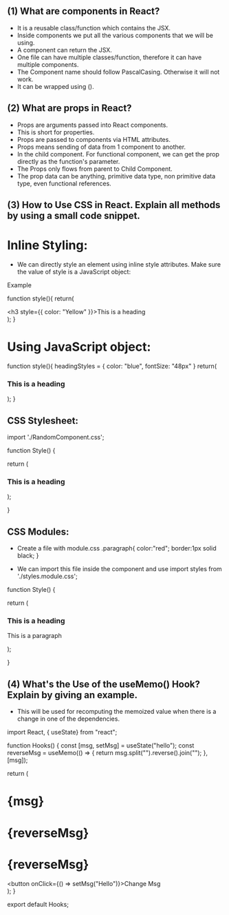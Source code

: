 ##  (1) What are components in React?
- It is a reusable class/function which contains the JSX.
- Inside components we put all the various components that we will be using.
- A component can return the JSX.
- One file can have multiple classes/function, therefore it can have multiple      components.
- The Component name should follow PascalCasing. Otherwise it will not work.
- It can be wrapped using ().


## (2) What are props in React?
- Props are arguments passed into React components.
- This is short for properties.
- Props are passed to components via HTML attributes.
- Props means sending of data from 1 component to another.
- In the child component. For functional component, we can get the prop directly as the function's parameter.
- The Props only flows from parent to Child Component.
- The prop data can be anything, primitive data type, non primitive data type, even functional references.


## (3) How to Use CSS in React. Explain all methods by using a small code snippet.

  # Inline Styling:
- We can directly style an element using inline style attributes. Make sure the value of style is a JavaScript object:

Example

 function style(){
    return(
        <div> 
         <h3 style={{ color: "Yellow" }}>This is a heading</h3>
        </div>
    );
 }

 # Using JavaScript object:

 
 function style(){
    headingStyles = 
    {
    color: "blue",
    fontSize: "48px"
    }
    return(
        <div> 
         <h3 style={this.headingStyles}>This is a heading</h3>
        </div>
    );
 }

## CSS Stylesheet:
import './RandomComponent.css';

function Style() {
 
   return (
     <div>
       <h3 className="heading">This is a heading</h3>
     </div>
   );
 
}

## CSS Modules:

 - Create a file with module.css
.paragraph{
 color:"red";
 border:1px solid black;
}

- We can import this file inside the component and use 
import styles from  './styles.module.css';

function Style() {
 
   return (
     <div>
       <h3 className="heading">This is a heading</h3>
       <p className={styles.paragraph} >This is a paragraph</p>
     </div>
   );
 
}


## (4) What's the Use of the useMemo() Hook? Explain by giving an example.
    
- This will be used for recomputing the memoized value when there is a change in one of the dependencies.


import React, { useState} from "react";

function Hooks() {
  const [msg, setMsg] = useState("hello");
  const reverseMsg = useMemo(() => {
    return msg.split("").reverse().join("");
  },[msg]);

  return (
    <div>
      <h1>{msg}</h1>
      <h1>{reverseMsg}</h1>
      <h1>{reverseMsg}</h1>
      <button onClick={() => setMsg("Hello")}>Change Msg</button>
    </div>
  );
}

export default Hooks;